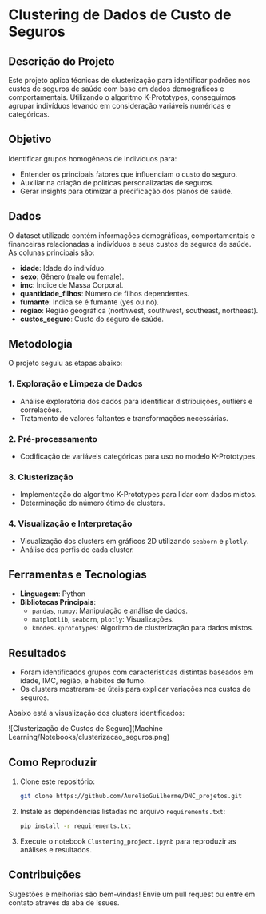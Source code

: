# Clustering de Dados de Custo de Seguros

## Descrição do Projeto
Este projeto aplica técnicas de clusterização para identificar padrões nos custos de seguros de saúde com base em dados demográficos e comportamentais. Utilizando o algoritmo K-Prototypes, conseguimos agrupar indivíduos levando em consideração variáveis numéricas e categóricas.

## Objetivo
Identificar grupos homogêneos de indivíduos para:
- Entender os principais fatores que influenciam o custo do seguro.
- Auxiliar na criação de políticas personalizadas de seguros.
- Gerar insights para otimizar a precificação dos planos de saúde.

## Dados
O dataset utilizado contém informações demográficas, comportamentais e financeiras relacionadas a indivíduos e seus custos de seguros de saúde. As colunas principais são:

- **idade**: Idade do indivíduo.
- **sexo**: Gênero (male ou female).
- **imc**: Índice de Massa Corporal.
- **quantidade_filhos**: Número de filhos dependentes.
- **fumante**: Indica se é fumante (yes ou no).
- **regiao**: Região geográfica (northwest, southwest, southeast, northeast).
- **custos_seguro**: Custo do seguro de saúde.

## Metodologia
O projeto seguiu as etapas abaixo:

### 1. **Exploração e Limpeza de Dados**
- Análise exploratória dos dados para identificar distribuições, outliers e correlações.
- Tratamento de valores faltantes e transformações necessárias.

### 2. **Pré-processamento**
- Codificação de variáveis categóricas para uso no modelo K-Prototypes.

### 3. **Clusterização**
- Implementação do algoritmo K-Prototypes para lidar com dados mistos.
- Determinação do número ótimo de clusters.

### 4. **Visualização e Interpretação**
- Visualização dos clusters em gráficos 2D utilizando `seaborn` e `plotly`.
- Análise dos perfis de cada cluster.

## Ferramentas e Tecnologias
- **Linguagem**: Python
- **Bibliotecas Principais**:
  - `pandas`, `numpy`: Manipulação e análise de dados.
  - `matplotlib`, `seaborn`, `plotly`: Visualizações.
  - `kmodes.kprototypes`: Algoritmo de clusterização para dados mistos.

## Resultados
- Foram identificados grupos com características distintas baseados em idade, IMC, região, e hábitos de fumo.
- Os clusters mostraram-se úteis para explicar variações nos custos de seguros.

Abaixo está a visualização dos clusters identificados:

![Clusterização de Custos de Seguro](Machine Learning/Notebooks/clusterizacao_seguros.png)


## Como Reproduzir
1. Clone este repositório:
   ```bash
   git clone https://github.com/AurelioGuilherme/DNC_projetos.git
   ```
2. Instale as dependências listadas no arquivo `requirements.txt`:
   ```bash
   pip install -r requirements.txt
   ```
3. Execute o notebook `Clustering_project.ipynb` para reproduzir as análises e resultados.

## Contribuições
Sugestões e melhorias são bem-vindas! Envie um pull request ou entre em contato através da aba de Issues.


